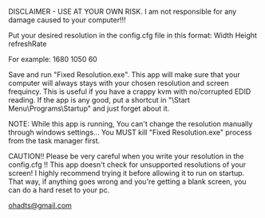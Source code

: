 DISCLAIMER - USE AT YOUR OWN RISK.
I am not responsible for any damage caused to your computer!!!

Put your desired resolution in the config.cfg file in this format:
Width Height refreshRate

For example:
1680 1050 60

Save and run "Fixed Resolution.exe". 
This app will make sure that your computer will always stays with your chosen resolution and screen frequincy. 
This is useful if you have a crappy kvm with no/corrupted EDID reading.
If the app is any good, put a shortcut in "\Start Menu\Programs\Startup" and just forget about it.

NOTE:
While this app is running, You can't change the resolution manually through windows settings... 
You MUST kill "Fixed Resolution.exe" process from the task manager first.

CAUTION!!
Please be very careful when you write your resolution in the config.cfg !!
This app doesn't check for unsupported resolutions of your screen!
I highly recommend trying it before allowing it to run on startup. That way, if anything goes wrong and you're getting a blank screen,  you can do a hard reset to your pc.

ohadts@gmail.com
